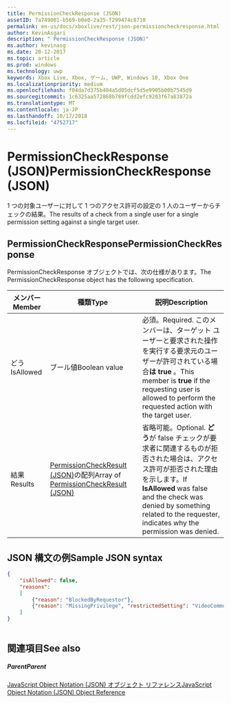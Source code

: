```yaml
---
title: PermissionCheckResponse (JSON)
assetID: 7a749001-b569-b0e0-2a35-f299474c8710
permalink: en-us/docs/xboxlive/rest/json-permissioncheckresponse.html
author: KevinAsgari
description: " PermissionCheckResponse (JSON)"
ms.author: kevinasg
ms.date: 20-12-2017
ms.topic: article
ms.prod: windows
ms.technology: uwp
keywords: Xbox Live, Xbox, ゲーム, UWP, Windows 10, Xbox One
ms.localizationpriority: medium
ms.openlocfilehash: f04da7d375b404a5d05dcf5d5e9905b00b7545d9
ms.sourcegitcommit: 1c6325aa572868b789fcdd2efc9203f67a83872a
ms.translationtype: MT
ms.contentlocale: ja-JP
ms.lasthandoff: 10/17/2018
ms.locfileid: "4752717"
---
```

# <a name="permissioncheckresponse-json"></a><span data-ttu-id="b3ff9-104">PermissionCheckResponse (JSON)</span><span class="sxs-lookup"><span data-stu-id="b3ff9-104">PermissionCheckResponse (JSON)</span></span>
<span data-ttu-id="b3ff9-105">1 つの対象ユーザーに対して 1 つのアクセス許可の設定の 1 人のユーザーからチェックの結果。</span><span class="sxs-lookup"><span data-stu-id="b3ff9-105">The results of a check from a single user for a single permission setting against a single target user.</span></span> 
<a id="ID4EN"></a>

 
## <a name="permissioncheckresponse"></a><span data-ttu-id="b3ff9-106">PermissionCheckResponse</span><span class="sxs-lookup"><span data-stu-id="b3ff9-106">PermissionCheckResponse</span></span>
 
<span data-ttu-id="b3ff9-107">PermissionCheckResponse オブジェクトでは、次の仕様があります。</span><span class="sxs-lookup"><span data-stu-id="b3ff9-107">The PermissionCheckResponse object has the following specification.</span></span>
 
| <span data-ttu-id="b3ff9-108">メンバー</span><span class="sxs-lookup"><span data-stu-id="b3ff9-108">Member</span></span>| <span data-ttu-id="b3ff9-109">種類</span><span class="sxs-lookup"><span data-stu-id="b3ff9-109">Type</span></span>| <span data-ttu-id="b3ff9-110">説明</span><span class="sxs-lookup"><span data-stu-id="b3ff9-110">Description</span></span>| 
| --- | --- | --- | 
| <span data-ttu-id="b3ff9-111">どう</span><span class="sxs-lookup"><span data-stu-id="b3ff9-111">IsAllowed</span></span>| <span data-ttu-id="b3ff9-112">ブール値</span><span class="sxs-lookup"><span data-stu-id="b3ff9-112">Boolean value</span></span>| <span data-ttu-id="b3ff9-113">必須。</span><span class="sxs-lookup"><span data-stu-id="b3ff9-113">Required.</span></span> <span data-ttu-id="b3ff9-114">このメンバーは、ターゲット ユーザーと要求された操作を実行する要求元のユーザーが許可されている場合<b>は true</b> 。</span><span class="sxs-lookup"><span data-stu-id="b3ff9-114">This member is <b>true</b> if the requesting user is allowed to perform the requested action with the target user.</span></span>| 
| <span data-ttu-id="b3ff9-115">結果</span><span class="sxs-lookup"><span data-stu-id="b3ff9-115">Results</span></span>| <span data-ttu-id="b3ff9-116">[PermissionCheckResult (JSON)](json-permissioncheckresult.md)の配列</span><span class="sxs-lookup"><span data-stu-id="b3ff9-116">Array of [PermissionCheckResult (JSON)](json-permissioncheckresult.md)</span></span>| <span data-ttu-id="b3ff9-117">省略可能。</span><span class="sxs-lookup"><span data-stu-id="b3ff9-117">Optional.</span></span> <span data-ttu-id="b3ff9-118"><b>どう</b>が false チェックが要求者に関連するものが拒否された場合は、アクセス許可が拒否された理由を示します。</span><span class="sxs-lookup"><span data-stu-id="b3ff9-118">If <b>IsAllowed</b> was false and the check was denied by something related to the requester, indicates why the permission was denied.</span></span>| 
  
<a id="ID4E3B"></a>

 
## <a name="sample-json-syntax"></a><span data-ttu-id="b3ff9-119">JSON 構文の例</span><span class="sxs-lookup"><span data-stu-id="b3ff9-119">Sample JSON syntax</span></span>
 

```json
{
    "isAllowed": false,
    "reasons":
    [
        {"reason": "BlockedByRequestor"},
        {"reason": "MissingPrivilege", "restrictedSetting": "VideoCommunications"}
    ]
}
    
```

  
<a id="ID4EFC"></a>

 
## <a name="see-also"></a><span data-ttu-id="b3ff9-120">関連項目</span><span class="sxs-lookup"><span data-stu-id="b3ff9-120">See also</span></span>
 
<a id="ID4EHC"></a>

 
##### <a name="parent"></a><span data-ttu-id="b3ff9-121">Parent</span><span class="sxs-lookup"><span data-stu-id="b3ff9-121">Parent</span></span> 

[<span data-ttu-id="b3ff9-122">JavaScript Object Notation (JSON) オブジェクト リファレンス</span><span class="sxs-lookup"><span data-stu-id="b3ff9-122">JavaScript Object Notation (JSON) Object Reference</span></span>](atoc-xboxlivews-reference-json.md)

   